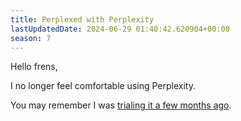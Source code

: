 ```yaml
---
title: Perplexed with Perplexity
lastUpdatedDate: 2024-06-29 01:40:42.620904+00:00
season: 7
---
```


Hello frens,

I no longer feel comfortable using Perplexity.

You may remember I was [trialing it a few months ago](https://rwblickhan.org/newsletters/the-old-cyberpunk-vision-of-a-world-of-neoliberal-corporations-run-amok/#other-stuff).
